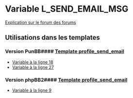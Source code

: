 # Variable L_SEND_EMAIL_MSG
[Explication sur le forum des forums](http://forum.forumactif.com/t294113-listing-des-variables#L_SEND_EMAIL_MSG)
## Utilisations dans les templates
### Version PunBB#### [Template profile_send_email](punbb/profile_send_email.md)
* [Variable à la ligne 18](../punbb/profile_send_email.tpl#L18)
* [Variable à la ligne 27](../punbb/profile_send_email.tpl#L27)
### Version phpBB2#### [Template profile_send_email](subsilver/profile_send_email.md)
* [Variable à la ligne 9](../subsilver/profile_send_email.tpl#L9)
